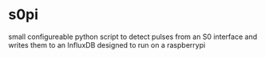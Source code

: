 # s0pi
 small configureable python script to detect pulses from an S0 interface and writes them to an InfluxDB
 designed to run on a raspberrypi

